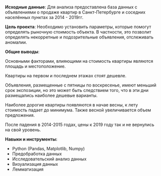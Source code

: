 **Исходные данные**: Для анализа предоставлена база данных с объявлениями о продаже квартир в Санкт-Петербурге и соседних населённых пунктах за 2014 - 2019гг. 

**Цель проекта**: Необходимо установить параметры, которые помогут определять рыночную стоимость объекта. В частности, это позволит определять некорретные и подозрительные объявления, отслеживать аномалии.

**Общие выводы**:

Основными факторами, влияющими на стоимость квартиры являются площадь и местоположение.

Квартиры на первом и последнем этажах стоят дешевле.

Объявления, размещенные с пятницы по воскресенье, имеют меньший срок экспозиции, но это может быть следствием того, что в эти дни размещались наиболее дешевые варианты.

Наиболее дорогие квартиры появляются в начае весны, к лету стоимость падает до минимума. Также весной увеличивается объем предложения.

После падения в 2014-2015 годах, цены к 2019 году так и не вернулись на свой уровень.

**Навыки и инструменты:**
- Python (Pandas, Matplotlib, Numpy)
- Предобработка данных
- Исследовательский анализ данных
- Визуализация данных
- Лемматизация
